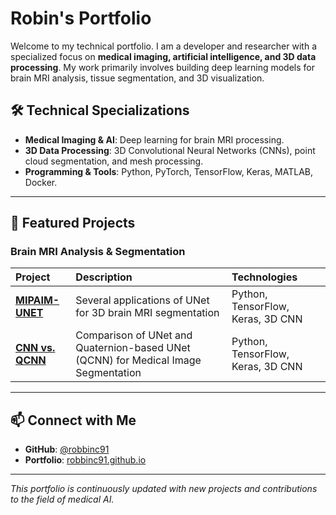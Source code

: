 # Robin's Portfolio

Welcome to my technical portfolio. I am a developer and researcher with a specialized focus on **medical imaging, artificial intelligence, and 3D data processing**. My work primarily involves building deep learning models for brain MRI analysis, tissue segmentation, and 3D visualization.

## 🛠️ Technical Specializations

- **Medical Imaging & AI**: Deep learning for brain MRI processing.
- **3D Data Processing**: 3D Convolutional Neural Networks (CNNs), point cloud segmentation, and mesh processing.
- **Programming & Tools**: Python, PyTorch, TensorFlow, Keras, MATLAB, Docker.

---

## 🔬 Featured Projects
### Brain MRI Analysis & Segmentation

| Project | Description | Technologies |
| :--- | :--- | :--- |
| **[MIPAIM-UNET](https://github.com/robbinc91/mipaim_unet)** | Several applications of UNet for 3D brain MRI segmentation | Python, TensorFlow, Keras, 3D CNN |
| **[CNN vs. QCNN](https://github.com/robbinc91/cnn_vs_qcnn_medical_imaging)** | Comparison of UNet and Quaternion-based UNet (QCNN) for Medical Image Segmentation | Python, TensorFlow, Keras, 3D CNN |

---

## 📫 Connect with Me

- **GitHub**: [@robbinc91](https://github.com/robbinc91)
- **Portfolio**: [robbinc91.github.io](https://robbinc91.github.io)

---

*This portfolio is continuously updated with new projects and contributions to the field of medical AI.*
